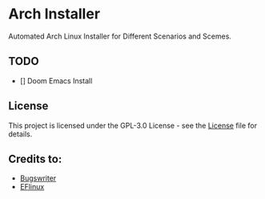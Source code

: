 # Arch Installer 
Automated Arch Linux Installer for Different Scenarios and Scemes.

## TODO

- [] Doom Emacs Install

## License 

This project is licensed under the GPL-3.0 License - see the [License](LICENSE.md) file for details.

## Credits to:

* [Bugswriter](https://github.com/Bugswriter/arch-linux-magic)
* [EFlinux](https://gitlab.com/eflinux/arch-basic)
